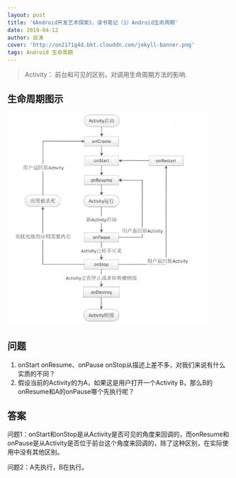 ```yaml
---
layout: post
title: '《Android开发艺术探索》，读书笔记（1）Android生命周期'
date: 2019-04-12
author: 邱涛
cover: 'http://on2171g4d.bkt.clouddn.com/jekyll-banner.png'
tags: Android 生命周期
---
```


> Activity： 前台和可见的区别，对调用生命周期方法的影响.

##  生命周期图示  ##
![Android 生命周期](assets\img\androidlifecycle.png)


##  问题  ##
1. onStart onResume、onPause onStop从描述上差不多，对我们来说有什么实质的不同？
2. 假设当前的Activity的为A，如果这是用户打开一个Activity B，那么B的onResume和A的onPause哪个先执行呢？


## 答案 ##
问题1：onStart和onStop是从Activity是否可见的角度来回调的，而onResume和onPause是从Activity是否位于前台这个角度来回调的，除了这种区别，在实际使用中没有其他区别。

问题2：A先执行，B在执行。


